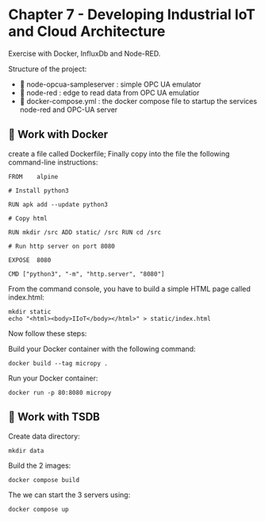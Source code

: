 # Chapter 7 - Developing Industrial IoT and Cloud Architecture
Exercise with Docker, InfluxDb and Node-RED.

Structure of the project:
* 📁 node-opcua-sampleserver : simple OPC UA emulator
* 📁 node-red : edge to read data from OPC UA emulatior
* 🐳 docker-compose.yml : the docker compose file to startup the services node-red and OPC-UA server

## 🚀 Work with Docker

create a file called Dockerfile; Finally copy into the file the following command-line instructions: 

    FROM	alpine 

    # Install python3 

    RUN apk add --update python3 

    # Copy html 

    RUN mkdir /src ADD static/ /src RUN cd /src 

    # Run http server on port 8080 

    EXPOSE	8080 

    CMD ["python3", "-m", "http.server", "8080"] 

From the command console, you have to build a simple HTML page called index.html: 

    mkdir static 
    echo "<html><body>IIoT</body></html>" > static/index.html 

Now follow these steps: 

Build your Docker container with the following command: 

    docker build --tag micropy . 

Run your Docker container: 

    docker run -p 80:8080 micropy 


## 🚀 Work with TSDB

Create data directory:

    mkdir data

Build the 2 images:

    docker compose build 

The we can start the 3 servers using: 

    docker compose up 



